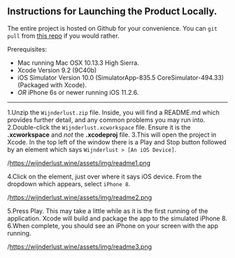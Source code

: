 ## Instructions for Launching the Product Locally.

The entire project is hosted on Github for your convenience. You can `git pull` from [this repo](https://github.com/matthew-gibbs/wijnderlust) if you would rather. 

Prerequisites:
- Mac running Mac OSX 10.13.3 High Sierra.
- Xcode Version 9.2 (9C40b)
- iOS Simulator Version 10.0 (SimulatorApp-835.5 CoreSimulator-494.33) (Packaged with Xcode).
- *OR* iPhone 6s or newer running iOS 11.2.6.

---

1.Unzip the `Wijnderlust.zip` file. Inside, you will find a README.md which provides further detail, and any common problems you may run into.
2.Double-click the `Wijnderlust.xcworkspace` file. Ensure it is the **.xcworkspace** and *not* the **.xcodeproj** file. 
3.This will open the project in Xcode. In the top left of the window there is a Play and Stop button followed by an element which says `Wijnderlust > [An iOS Device]`. 

/https://wijnderlust.wine/assets/img/readme1.png

4.Click on the element, just over where it says iOS device. From the dropdown which appears, select `iPhone 8`.

/https://wijnderlust.wine/assets/img/readme2.png

5.Press Play. This may take a little while as it is the first running of the application. Xcode will build and package the app to the simulated iPhone 8. 
6.When complete, you should see an iPhone on your screen with the app running. 

/https://wijnderlust.wine/assets/img/readme3.png
